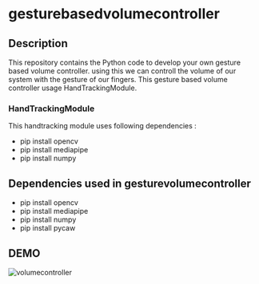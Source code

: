 # gesturebasedvolumecontroller 
## Description
This repository contains the Python code to develop your own gesture based volume controller.
using this we can controll the volume of our system with the gesture of our fingers.
This gesture based volume controller usage HandTrackingModule.
### HandTrackingModule
This handtracking module uses following dependencies :
* pip install opencv
* pip install mediapipe
* pip install numpy
## Dependencies used in gesturevolumecontroller
* pip install opencv
* pip install mediapipe
* pip install numpy
* pip install pycaw
## DEMO
![volumecontroller](https://user-images.githubusercontent.com/79047931/125995619-0aac7c02-1859-4800-8a63-30ac04709e6d.gif)
